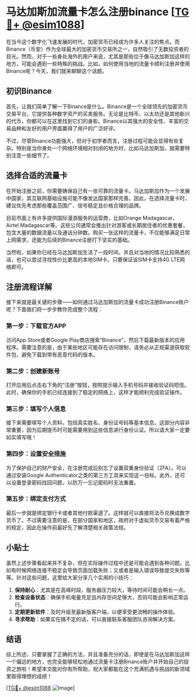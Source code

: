 # 马达加斯加流量卡怎么注册binance [[TG💪+ @esim1088](https://t.me/s/esim1088)]

在当今这个数字化飞速发展的时代，加密货币已经成为许多人关注的焦点。而Binance（币安）作为全球最大的加密货币交易所之一，自然吸引了无数投资者的目光。然而，对于一些身处海外的用户来说，尤其是那些位于像马达加斯加这样的地方，可能会遇到一些特殊的挑战。比如，如何使用当地的流量卡顺利注册并使用Binance呢？今天，我们就来聊聊这个话题。

## 初识Binance

首先，让我们简单了解一下Binance是什么。Binance是一个全球领先的加密货币交易平台，它提供各种数字资产的买卖服务。无论是比特币、以太坊还是其他新兴的代币，你都可以在这里找到它们的身影。Binance以其强大的安全性、丰富的交易品种和友好的用户界面赢得了用户的广泛好评。

不过，尽管Binance功能强大，但对于初学者而言，注册过程可能会显得有些复杂。特别是当你身处一个网络环境相对封闭的地方时，比如马达加斯加，就需要特别注意一些细节了。

## 选择合适的流量卡

在开始注册之前，你需要确保自己有一张可靠的流量卡。马达加斯加作为一个发展中国家，其互联网基础设施可能不像发达国家那样完善。因此，在选择流量卡时，建议优先考虑那些覆盖范围广、信号稳定且价格合理的品牌。

目前市面上有许多提供国际漫游服务的运营商，比如Orange Madagascar、Airtel Madagascar等。这些公司通常会推出针对游客或长期居住者的优惠套餐，包含大量的数据流量以及通话分钟数。购买一张这样的流量卡，不仅能够满足日常上网需求，还能为后续的Binance注册打下坚实的基础。

当然啦，如果你已经在马达加斯加生活了一段时间，并且对当地的情况比较熟悉的话，也可以尝试寻找性价比更高的本地SIM卡。只要保证该SIM卡支持4G LTE网络即可。

## 注册流程详解

接下来就是最关键的步骤——如何通过马达加斯加的流量卡成功注册Binance账户呢？下面我们将一步步教你完成整个流程：

### 第一步：下载官方APP

访问App Store或者Google Play商店搜索“Binance”，然后下载最新版本的应用程序。需要注意的是，由于某些地区可能存在访问限制，请务必从正规渠道获取软件包，避免下载到带有恶意代码的版本。

### 第二步：创建新账号

打开应用后点击右下角的“注册”按钮，按照提示输入手机号码并接收验证码短信。此时，确保你的手机已经连接到了稳定的网络上，这样才能顺利完成验证操作。

### 第三步：填写个人信息

接下来需要填写个人资料，包括真实姓名、身份证号码等基本信息。这部分内容非常重要，因为后期提币时可能需要用到这些信息进行身份认证。所以请大家一定要如实填写哦！

### 第四步：设置安全措施

为了保护自己的财产安全，在注册完成后别忘了设置双重身份验证（2FA）。可以通过安装Google Authenticator之类的第三方工具来实现这一目标。此外，还可以设置登录密码找回问题，以防万一忘记密码时无法重置。

### 第五步：绑定支付方式

最后一步就是绑定银行卡或者其他付款渠道了。这样就可以直接将法币兑换成数字货币了。不过需要注意的是，在部分国家和地区，政府对于虚拟货币交易有着严格的规定，因此在操作前最好先了解清楚相关政策法规。

## 小贴士

虽然上述步骤看起来并不复杂，但在实际操作过程中还是可能会遇到各种问题。比如有时候网络连接不稳定会导致页面加载失败；又或者是输入错误导致提交失败等等。针对这些问题，这里给大家分享几个实用的小技巧：

1. **保持耐心**：尤其是在高峰时段，服务器压力较大，等待时间可能会稍长一点。
2. **检查设备状态**：确保手机电量充足且内存空间足够大，否则可能会影响正常运行。
3. **定期更新软件**：及时升级至最新版客户端，以便享受更流畅的操作体验。
4. **寻求帮助**：如果实在搞不定的话，可以直接联系客服团队咨询解决方案。

## 结语

综上所述，只要掌握了正确的方法，并且准备充分的话，即使是在马达加斯加这样一个偏远的地方，也完全能够轻松地通过流量卡注册Binance账户并开始自己的投资之旅啦！希望本文能对你有所帮助，祝大家都能在这个充满机遇与挑战的新领域里取得理想的成绩！

[[TG💪+ @esim1088](https://t.me/s/esim1088) ![Image](https://i.postimg.cc/4NQfJmqS/Snipaste-2025-05-13-00-14-12.png)]